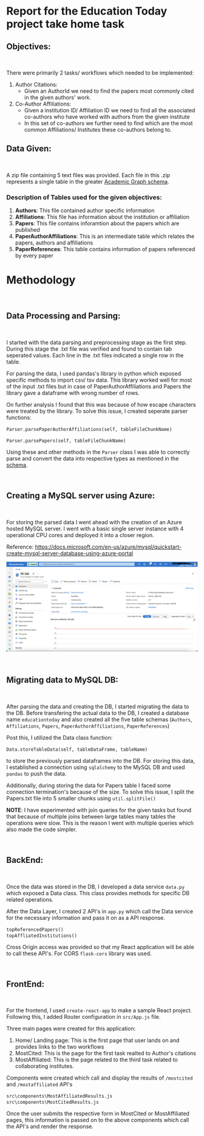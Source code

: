 # Report for the Education Today project take home task

## Objectives:
<br/>

There were primarily 2 tasks/ workflows which needed to be implemented: 
1. Author Citations:  
    - Given  an AuthorId we need to find the papers most commonly cited in the given authors' work.
2. Co-Author Affiliations:
    - Given a institution ID/ Affiliation ID we need to find all the associated co-authors who have worked with authors from the given institute
    - In this set of co-authors we further need to find which are the most common Affiliations/ Institutes these co-authors belong to.

## Data Given:
<br/>

A zip file containing 5 text files was provided. Each file in this .zip represents a single table in the greater [Academic Graph schema](https://docs.microsoft.com/en-us/academic-services/graph/reference-data-schema#affiliations). 

### Description of Tables used for the given objectives:
1. **Authors**: This file contained author specific information
2. **Affiliations**: This file has information about the institution or affiliation
3. **Papers**:  This file contains inforamtion about the papers which are published
4. **PaperAuthorAffiliations**: This is an intermediate table which relates the papers, authors and affiliations
5. **PaperReferences**: This table contains information of papers referenced by every paper

# Methodology
<br/>

## Data Processing and Parsing:
<br/>


I started with the data parsing and preprocessing stage as the first step. During this stage the .txt file was verified and found to contain tab seperated values. Each line in the .txt files indicated a single row in the table.

For parsing the data, I used pandas's library in python which exposed specific methods to import csv/ tsv data. This library worked well for most of the input .txt files but in case of PaperAuthorAffiliations and  Papers the library gave a dataframe with wrong number of rows.

On further analysis I found that this was because of how escape characters were treated by the library. To solve this issue, I created seperate parser functions:
```
Parser.parsePaperAuthorAffiliations(self, tableFileChunkName) 
```

```
Parser.parsePapers(self, tableFileChunkName)
```

Using these and other methods in the ```Parser``` class I was able to correctly parse and convert the data into respective types as mentioned in the [schema](https://docs.microsoft.com/en-us/academic-services/graph/reference-data-schema#affiliations).


<br/>

## Creating a MySQL server using Azure:
<br/>


For storing the parsed data I went ahead with the creation of an Azure hosted MySQL server. I went with a basic single server instance with 4 operational CPU cores and deployed it into a closer region.

Reference:  https://docs.microsoft.com/en-us/azure/mysql/quickstart-create-mysql-server-database-using-azure-portal

![Image](Azure_db.png)



<br/>

## Migrating data to MySQL DB:
<br/>


After parsing the data and creating the DB, I started migrating the data to the DB. Before transfering the actual data to the DB, I created a database name ```educationtoday``` and also created all the five table schemas (```Authors```, ```Affiliations```, ```Papers```, ```PaperAuthorAffiliations```, ```PaperReferences```)

Post this, I utilized the Data class function:
```
Data.storeTableData(self, tableDataFrame, tableName)
```
to store the previously parsed dataframes into the DB. For storing this data, I established a connection using ```sqlalchemy``` to the MySQL DB and used ```pandas``` to push the data.


Additionally, during storing the data for Papers table I faced some connection termination's because of the size. To solve this issue, I split the Papers.txt file into 5 smaller chunks using 
```util.splitFile()```

**NOTE**: I have experimented with join queries for the given tasks but found that because of multiple joins between large tables many tables the operations were slow. This is the reason I went with multiple queries which also made the code simpler.

<br/>

## BackEnd:
<br/>


Once the data was stored in the DB, I developed a data service ```data.py``` which exposed a Data class. This class provides methods for specific DB related operations.

After the Data Layer, I created 2 API's in ```app.py```  which call the Data service for the necessary information and pass it on as a API response.

```
topReferencedPapers()
topAffliatedInstitutions()
```

Cross Origin access was provided so that my React application will be able to call these API's. For CORS ```flask-cors``` library was used.


<br/>

## FrontEnd:
<br/>


For the frontend, I used ```create-react-app``` to make a sample React project. Following this, I added Router configuration in ```src/App.js``` file. 

Three main pages were created for this application:
1. Home/ Landing page: This is the first page that user lands on and provides links to the two workflows
2. MostCited:  This is the page for the first task realted to Author's citations
3. MostAffiliated: This is the page related to the third task related to collaborating institutes.

Components were created which call and display the results of ```/mostcited``` and ```/mostaffiliated``` API's

```
src\components\MostAffiliatedResults.js
src\components\MostCitedResults.js
```

Once the user submits the respective form in MostCited or MostAffiliated pages, this information is passed on to the above components which call the API's and render the response.
